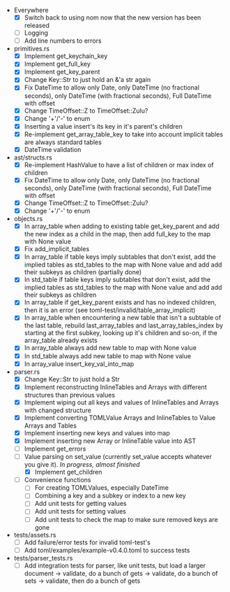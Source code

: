 * Everywhere
	- [x] Switch back to using nom now that the new version has been released
  - [ ] Logging
  - [ ] Add line numbers to errors

* primitives.rs
	- [x] Implement get_keychain_key
	- [x] Implement get_full_key
	- [x] Implement get_key_parent
	- [x] Change Key::Str to just hold an &'a str again
	- [x] Fix DateTime to allow only Date, only DateTime (no fractional seconds), only DateTime (with fractional seconds), Full DateTime with offset
	- [x] Change TimeOffset::Z to TimeOffset::Zulu?
	- [x] Change '+'/'-' to enum
	- [x] Inserting a value insert's its key in it's parent's children 
	- [x] Re-implement get_array_table_key to take into account implicit tables are always standard tables
  - [x] DateTime validation

* ast/structs.rs
	- [x] Re-implement HashValue to have a list of children or max index of children
	- [x] Fix DateTime to allow only Date, only DateTime (no fractional seconds), only DateTime (with fractional seconds), Full DateTime with offset
	- [x] Change TimeOffset::Z to TimeOffset::Zulu?
	- [x] Change '+'/'-' to enum

* objects.rs
	- [x] In array_table when adding to existing table get_key_parent and add the new index as a child in the map, then add full_key to the map with None value
	- [x] Fix add_implicit_tables
	- [x] In array_table if table keys imply subtables that don't exist, add the implied tables as std_tables to the map with None value and add add their subkeys as children (partially done)
	- [x] In std_table if table keys imply subtables that don't exist, add the implied tables as std_tables to the map with None value and add add their subkeys as children
	- [x] In array_table if get_key_parent exists and has no indexed children, then it is an error (see toml-test/invalid/table_array_implicit)
	- [x] In array_table when encountering a new table that isn't a subtable of the last table, rebuild last_array_tables and last_array_tables_index by starting at the first subkey, looking up it's children and so-on, if the array_table already exists
	- [x] In array_table always add new table to map with None value
	- [x] In std_table always add new table to map with None value
	- [x] In array_value insert_key_val_into_map

* parser.rs
	- [x] Change Key::Str to just hold a Str
	- [x] Implement reconstructing InlineTables and Arrays with different structures than previous values
    - [x] Implement wiping out all keys and values of InlineTables and Arrays with changed structure
    - [x] Implement converting TOMLValue Arrays and InlineTables to Value Arrays and Tables
    - [x] Implement inserting new keys and values into map
    - [x] Implement inserting new Array or InlineTable value into AST
	- [ ] Implement get_errors
  - [ ] Value parsing on set_value (currently set_value accepts whatever you give it). *In progress, almost finished*
	- [x] Implement get_children
  - [ ] Convenience functions
    - [ ] For creating TOMLValues, especially DateTime
    - [ ] Combining a key and a subkey or index to a new key
	- [ ] Add unit tests for getting values
	- [ ] Add unit tests for setting values
	- [ ] Add unit tests to check the map to make sure removed keys are gone

* tests/assets.rs
	- [ ] Add failure/error tests for invalid toml-test's
	- [ ] Add toml/examples/example-v0.4.0.toml to success tests

* tests/parser_tests.rs
	- [ ] Add integration tests for parser, like unit tests, but load a larger document -> validate, do a bunch of gets -> validate, do a bunch of sets -> validate, then do a bunch of gets
